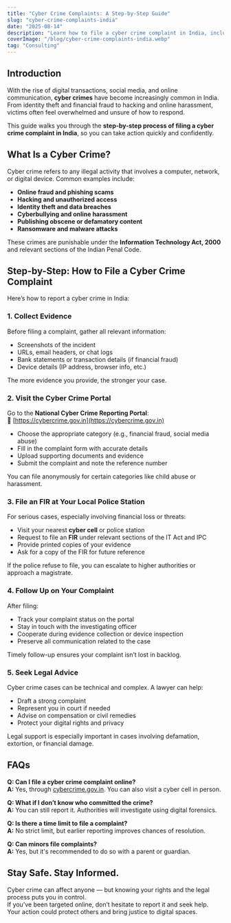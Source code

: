 ```yaml
---
title: "Cyber Crime Complaints: A Step-by-Step Guide"
slug: "cyber-crime-complaints-india"
date: "2025-08-14"
description: "Learn how to file a cyber crime complaint in India, including where to report, what documents you need, and how the legal process works. Protect yourself from online fraud, hacking, and digital harassment."
coverImage: "/blog/cyber-crime-complaints-india.webp"
tag: "Consulting"
---
```


## Introduction

With the rise of digital transactions, social media, and online communication, **cyber crimes** have become increasingly common in India.  
From identity theft and financial fraud to hacking and online harassment, victims often feel overwhelmed and unsure of how to respond.

This guide walks you through the **step-by-step process of filing a cyber crime complaint in India**, so you can take action quickly and confidently.

## What Is a Cyber Crime?

Cyber crime refers to any illegal activity that involves a computer, network, or digital device. Common examples include:

- **Online fraud and phishing scams**  
- **Hacking and unauthorized access**  
- **Identity theft and data breaches**  
- **Cyberbullying and online harassment**  
- **Publishing obscene or defamatory content**  
- **Ransomware and malware attacks**

These crimes are punishable under the **Information Technology Act, 2000** and relevant sections of the Indian Penal Code.

## Step-by-Step: How to File a Cyber Crime Complaint

Here’s how to report a cyber crime in India:

### 1. Collect Evidence

Before filing a complaint, gather all relevant information:

- Screenshots of the incident  
- URLs, email headers, or chat logs  
- Bank statements or transaction details (if financial fraud)  
- Device details (IP address, browser info, etc.)

The more evidence you provide, the stronger your case.

### 2. Visit the Cyber Crime Portal

Go to the **National Cyber Crime Reporting Portal**:  
🔗 [https://cybercrime.gov.in](https://cybercrime.gov.in)

- Choose the appropriate category (e.g., financial fraud, social media abuse)  
- Fill in the complaint form with accurate details  
- Upload supporting documents and evidence  
- Submit the complaint and note the reference number

You can file anonymously for certain categories like child abuse or harassment.

### 3. File an FIR at Your Local Police Station

For serious cases, especially involving financial loss or threats:

- Visit your nearest **cyber cell** or police station  
- Request to file an **FIR** under relevant sections of the IT Act and IPC  
- Provide printed copies of your evidence  
- Ask for a copy of the FIR for future reference

If the police refuse to file, you can escalate to higher authorities or approach a magistrate.

### 4. Follow Up on Your Complaint

After filing:

- Track your complaint status on the portal  
- Stay in touch with the investigating officer  
- Cooperate during evidence collection or device inspection  
- Preserve all communication related to the case

Timely follow-up ensures your complaint isn’t lost in backlog.

### 5. Seek Legal Advice

Cyber crime cases can be technical and complex. A lawyer can help:

- Draft a strong complaint  
- Represent you in court if needed  
- Advise on compensation or civil remedies  
- Protect your digital rights and privacy

Legal support is especially important in cases involving defamation, extortion, or financial damage.

## FAQs

**Q: Can I file a cyber crime complaint online?**  
**A:** Yes, through [cybercrime.gov.in](https://cybercrime.gov.in). You can also visit a cyber cell in person.

**Q: What if I don’t know who committed the crime?**  
**A:** You can still report it. Authorities will investigate using digital forensics.

**Q: Is there a time limit to file a complaint?**  
**A:** No strict limit, but earlier reporting improves chances of resolution.

**Q: Can minors file complaints?**  
**A:** Yes, but it's recommended to do so with a parent or guardian.

## Stay Safe. Stay Informed.

Cyber crime can affect anyone — but knowing your rights and the legal process puts you in control.  
If you’ve been targeted online, don’t hesitate to report it and seek help.  
Your action could protect others and bring justice to digital spaces.